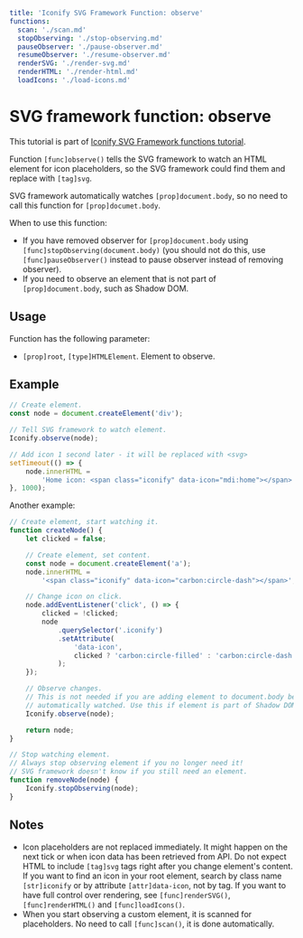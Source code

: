 ```yaml
title: 'Iconify SVG Framework Function: observe'
functions:
  scan: './scan.md'
  stopObserving: './stop-observing.md'
  pauseObserver: './pause-observer.md'
  resumeObserver: './resume-observer.md'
  renderSVG: './render-svg.md'
  renderHTML: './render-html.md'
  loadIcons: './load-icons.md'
```

# SVG framework function: observe

This tutorial is part of [Iconify SVG Framework functions tutorial](./functions.md#scanner).

Function `[func]observe()` tells the SVG framework to watch an HTML element for icon placeholders, so the SVG framework could find them and replace with `[tag]svg`.

SVG framework automatically watches `[prop]document.body`, so no need to call this function for `[prop]documet.body`.

When to use this function:

- If you have removed observer for `[prop]document.body` using `[func]stopObserving(document.body)` (you should not do this, use `[func]pauseObserver()` instead to pause observer instead of removing observer).
- If you need to observe an element that is not part of `[prop]document.body`, such as Shadow DOM.

## Usage

Function has the following parameter:

- `[prop]root`, `[type]HTMLElement`. Element to observe.

## Example

```js
// Create element.
const node = document.createElement('div');

// Tell SVG framework to watch element.
Iconify.observe(node);

// Add icon 1 second later - it will be replaced with <svg>
setTimeout(() => {
	node.innerHTML =
		'Home icon: <span class="iconify" data-icon="mdi:home"></span>';
}, 1000);
```

Another example:

```js
// Create element, start watching it.
function createNode() {
	let clicked = false;

	// Create element, set content.
	const node = document.createElement('a');
	node.innerHTML =
		'<span class="iconify" data-icon="carbon:circle-dash"></span>';

	// Change icon on click.
	node.addEventListener('click', () => {
		clicked = !clicked;
		node
			.querySelector('.iconify')
			.setAttribute(
				'data-icon',
				clicked ? 'carbon:circle-filled' : 'carbon:circle-dash'
			);
	});

	// Observe changes.
	// This is not needed if you are adding element to document.body because document.body is already
	// automatically watched. Use this if element is part of Shadow DOM or some other custom elements tree.
	Iconify.observe(node);

	return node;
}

// Stop watching element.
// Always stop observing element if you no longer need it!
// SVG framework doesn't know if you still need an element.
function removeNode(node) {
	Iconify.stopObserving(node);
}
```

## Notes

- Icon placeholders are not replaced immediately. It might happen on the next tick or when icon data has been retrieved from API. Do not expect HTML to include `[tag]svg` tags right after you change element's content. If you want to find an icon in your root element, search by class name `[str]iconify` or by attribute `[attr]data-icon`, not by tag. If you want to have full control over rendering, see `[func]renderSVG()`, `[func]renderHTML()` and `[func]loadIcons()`.
- When you start observing a custom element, it is scanned for placeholders. No need to call `[func]scan()`, it is done automatically.
